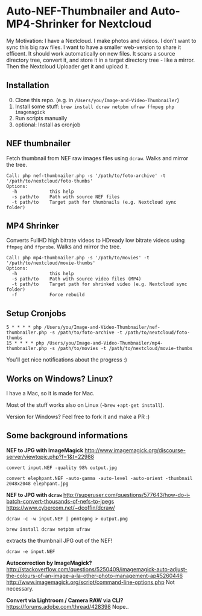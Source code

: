 # Auto-NEF-Thumbnailer and Auto-MP4-Shrinker for Nextcloud

My Motivation: I have a Nextcloud. I make photos and videos. I don't want to sync this big raw files. 
I want to have a smaller web-version to share it efficent. It should work automatically on new files.
It scans a source directory tree, convert it, and store it in a target directory tree - like a mirror.
Then the Nextcloud Uploader get it and upload it.

## Installation

0. Clone this repo.  (e.g. in `/Users/you/Image-and-Video-Thumbnailer`)
1. Install some stuff: `brew install dcraw netpbm ufraw ffmpeg php imagemagick`
2. Run scripts manually
3. optional: Install as cronjob

## NEF thumbnailer

Fetch thumbnail from NEF raw images files using `dcraw`. Walks and mirror the tree.

```
Call: php nef-thumbnailer.php -s '/path/to/foto-archive' -t '/path/to/nextcloud/foto-thumbs'
Options:
  -h            this help
  -s path/to    Path with source NEF files
  -t path/to    Target path for thumbnails (e.g. Nextcloud sync folder)
```



## MP4 Shrinker

Converts FullHD high bitrate videos to HDready low bitrate videos using `ffmpeg` and `ffprobe`. Walks and mirror the tree.

```
Call: php mp4-thumbnailer.php -s '/path/to/movies' -t '/path/to/nextcloud/movie-thumbs'
Options:
  -h            this help
  -s path/to    Path with source video files (MP4)
  -t path/to    Target path for shrinked video (e.g. Nextcloud sync folder)
  -f            Force rebuild
```

## Setup Cronjobs
```
5 * * * * php /Users/you/Image-and-Video-Thumbnailer/nef-thumbnailer.php -s /path/to/foto-archive -t /path/to/nextcloud/foto-thumbs
15 * * * * php /Users/you/Image-and-Video-Thumbnailer/mp4-thumbnailer.php -s /path/to/movies -t /path/to/nextcloud/movie-thumbs
```

You'll get nice notifications about the progress :)

## Works on Windows? Linux?

I have a Mac, so it is made for Mac. 

Most of the stuff works also on Linux (-`brew` +`apt-get install`).

Version for Windows? Feel free to fork it and make a PR :)


## Some background informations

**NEF to JPG with ImageMagick**
http://www.imagemagick.org/discourse-server/viewtopic.php?f=1&t=22988

```
convert input.NEF -quality 98% output.jpg

convert elephpant.NEF -auto-gamma -auto-level -auto-orient -thumbnail 2048x2048 elephpant.jpg
```

**NEF to JPG with `dcraw`**
http://superuser.com/questions/577643/how-do-i-batch-convert-thousands-of-nefs-to-jpegs
https://www.cybercom.net/~dcoffin/dcraw/

```
dcraw -c -w input.NEF | pnmtopng > output.png

brew install dcraw netpbm ufraw
```

extracts the thumbnail JPG out of the NEF!
```
dcraw -e input.NEF 
```


**Autocorrection by ImageMagick?**
http://stackoverflow.com/questions/5250409/imagemagick-auto-adjust-the-colours-of-an-image-a-la-other-photo-management-ap#5260446
http://www.imagemagick.org/script/command-line-options.php
Not necessary.

**Convert via Lightroom / Camera RAW via CLI?**
https://forums.adobe.com/thread/428398
Nope..
